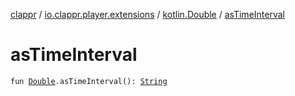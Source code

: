 [clappr](../../index.md) / [io.clappr.player.extensions](../index.md) / [kotlin.Double](index.md) / [asTimeInterval](./as-time-interval.md)

# asTimeInterval

`fun `[`Double`](https://kotlinlang.org/api/latest/jvm/stdlib/kotlin/-double/index.html)`.asTimeInterval(): `[`String`](https://kotlinlang.org/api/latest/jvm/stdlib/kotlin/-string/index.html)